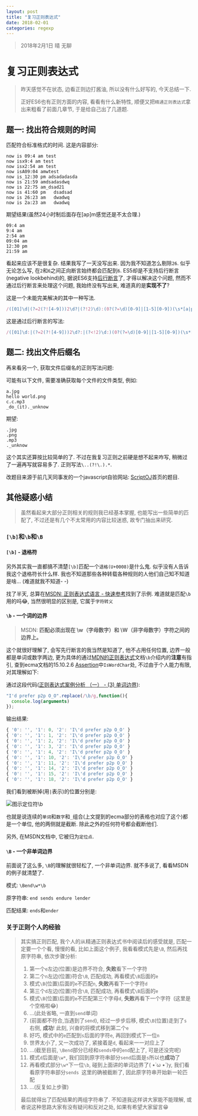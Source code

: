 ```yaml
---
layout: post
title: "复习正则表达式"
date: 2018-02-01
categories: regexp
---
```

> 2018年2月1日 晴 无聊

# 复习正则表达式

> 昨天感觉不在状态, 边看正则边打酱油, 所以没有什么好写的, 今天总结一下.
>
> 正好ES6也有正则方面的内容, 看看有什么新特性, 顺便又把`精通正则表达式`拿出来粗看了前面几章节, 于是给自己出了几道题.

## 题一: 找出符合规则的时间

匹配符合标准格式的时间. 这是内容部分:

```text
now is 09:4 am test
now isx9:4 am test
now isx2:54 am test
now isA09:04 amwtest
now is_12:30 pm adsadadasda
now is 21:59 amdsadasdwq
now is 22:75 am_dsad21
now is 41:60 pm   dsadsad 
now is 26:23 am   dwadwq
now is 2a:23 am   dwadwq
```

期望结果(虽然24小时制后面存在[ap]m感觉还是不太合理.)

```text
09:4 am
9:4 am
2:54 am
09:04 am
12:30 pm
21:59 am
```

看起来应该不是很复杂. 结果我写了一天没写出来. 因为我不知道怎么剔除`26`. 似乎无论怎么写, 在`2`和`6`之间正向断言始终都会匹配到`6`. ES5却是不支持后行断言(negative lookbehind)的, 据说ES6支持[后行断言](http://es6.ruanyifeng.com/?search=%E8%A7%A3%E6%9E%84&x=10&y=8#docs/regex#%E5%90%8E%E8%A1%8C%E6%96%AD%E8%A8%80)了, 才得以解决这个问题, 然而不通过后行断言来处理这个问题, 我始终没有写出来, 难道真的是**实现不了**?

这是一个未能完美解决的其中一种写法.

```javascript
/([01]\d|(?=2(?![4-9]))2\d?|(?!2)\d):(0?(?=\d)[0-9]|[1-5][0-9])(\s*[a|p]m)/gim
```

这是通过后行断言的写法: 

```javascript
/([01]\d:|(?=2(?![4-9]))2\d?:|(?<!2)\d:)(0?(?=\d)[0-9]|[1-5][0-9])(\s*[a|p]m)/gim
```

## 题二: 找出文件后缀名

再来看另一个, 获取文件后缀名的正则写法问题:

可能有以下文件, 需要准确获取每个文件的文件类型, 例如:

```text
a.jpg
hello world.png
c.c.mp3
_do_(it)._unknow
```

期望:

```text
.jpg
.png
.mp3
._unknow
```

这个其实还算按比较简单的了. 不过在我复习正则之前硬是想不起来咋写, 稍微过了一遍再写就容易多了. 正则写法`\..(?!\.).*`.

改题目来源于前几天同事发的一个javascript自验网站: [ScriptOJ](https://scriptoj.com/)首页的题目.

## 其他疑惑小结

> 虽然看起来大部分正则相关的规则我已经基本掌握, 也能写出一些简单的匹配了, 不过还是有几个不太常用的内容比较迷惑, 故专门抽出来研究.

### `[\b]`和`\b`和`\B`

#### `[\b]` - 退格符

另外其实我一直都搞不清楚`[\b]`匹配一个`退格(U+0008)`是什么鬼. 似乎没有人告诉我这个退格符长什么样. 我也不知道那些各种转载各种规则的人他们自己知不知道是啥... (难道就我不知道- -)

找了半天, 总算在[MSDN: 正则表达式语言 - 快速参考](https://msdn.microsoft.com/zh-cn/library/az24scfc%28v=vs.110%29.aspx#Anchor_0)找到了示例. 难道就是匹配`\b`用的吗😂, 当然很明显的区别是, 它属于`字符转义`

#### `\b` - 一个词的边界

> MSDN: **匹配必须出现在 \w（字母数字）和 \W（非字母数字）字符之间的边界上。**

这个就很好理解了, 会写先行断言的我当然是知道了, 他不占用任何位置, 边界一般都是单词或数字两边, 更为具体的通过[MDN的正则表达式](https://developer.mozilla.org/zh-CN/docs/Web/JavaScript/Guide/Regular_Expressions)文档`\b`介绍内的**注意**有指引, 查到ecma文档的15.10.2.6 [Assertion](http://www.ecma-international.org/ecma-262/5.1/#sec-15.10.2.6)中`IsWordChar`处, 不过由于个人能力有限, 对其理解如下:

通过这段代码([正则表达式案例分析 （一） - (3) 单词边界](https://gitee.com/janking/Infinite-f2e/issues/IDWPH)):

```javascript
"I'd prefer p2p O_O".replace(/\b/g,function(){
  console.log(arguments)
});
```

输出结果:

```javascript
{ '0': '', '1': 0, '2': 'I\'d prefer p2p O_O' }
{ '0': '', '1': 1, '2': 'I\'d prefer p2p O_O' }
{ '0': '', '1': 2, '2': 'I\'d prefer p2p O_O' }
{ '0': '', '1': 3, '2': 'I\'d prefer p2p O_O' }
{ '0': '', '1': 4, '2': 'I\'d prefer p2p O_O' }
{ '0': '', '1': 10, '2': 'I\'d prefer p2p O_O' }
{ '0': '', '1': 11, '2': 'I\'d prefer p2p O_O' }
{ '0': '', '1': 14, '2': 'I\'d prefer p2p O_O' }
{ '0': '', '1': 15, '2': 'I\'d prefer p2p O_O' }
{ '0': '', '1': 18, '2': 'I\'d prefer p2p O_O' }
```

我们看到被断掉(用`|`表示)的位置分别是:

![图示定位符\b](https://raw.githubusercontent.com/whidy/daily/master/sources/images/2018-02-01-1.png)

也就是说连续的`单词`和`数字`和`_`组合(上文提到的ecma部分的表格也对应了这个)都是一个单位, 他的两侧就是截断. 除此之外的任何符号都会截断他们.

另外, 在MSDN文档中, 它被归为`定位点`.

#### `\B` - 一个非单词边界

前面说了这么多, `\B`的理解就很轻松了, 一个非单词边界. 就不多说了, 看看MSDN的例子就清楚了.

模式: `\Bend\w*\b`

原字符串: `end sends endure lender`

匹配结果: `ends`和`ender`

### 关于正则个人的经验

> 其实搞正则匹配, 我个人的从精通正则表达式书中阅读后的感受就是, 匹配一定要一个个看, 慢慢的看, 比如上面这个例子, 我看看模式先是`\B`, 然后再找原字符串, 依次步骤分析:
>
> 1. 第一个`e`左边(位置)是边界不符合, **失败**看下一个字符
> 1. 第二个`n`左边(位置)符合`\B`, 匹配成功, 再看模式`\B`后面的`e`
> 1. 模式`\B`(位置)后面的`e`不匹配`n`, **失败**再看下一个字符`d`
> 1. 第三个`d`左边(位置)符合`\B`, 匹配成功, 再看模式`\B`后面的`e`
> 1. 模式`\B`(位置)后面的`e`不匹配第三个字母`d`, **失败**再看下一个字符<code> </code>(这里是个空格啦😂)
> 1. ...(此处省略, 一直到`send`单词)
> 1. (前面都不符合,当遇到了`send`), 经过一步步后移, 模式`\B`(位置)走到了`s`右侧, **成功**! 此刻, 兴奋的将模式移到第二个`e`
> 1. 好巧, 模式中的`e`匹配到`s`后面的字符`e`, 再回到模式下一位`n`
> 1. 世界太小了, 又一次成功了, 紧接着是`d`, 看起来一一对应上了
> 1. ...(截至目前, `\Bend`部分已经和`sends`中的`end`配上了, 可是还没完呢)
> 1. 模式`d`后面是`\w*`, 我们回到原字符串部分`send`后面是`s`所以也**成功**了
> 1. 再看模式部分`\w*`下一位`\b`, 碰到上面讲的单词边界了( •̀ ω •́ )y, 我们看看原字符串部分`sends `这里的确被截断了, 因此原字符串开始新一轮匹配
> 1. ...(反复如上步骤)
>
> 最后就得出了匹配结果的两组字符串了. 不知道我这样讲大家能不能理解, 或者说这种思路大家有没有疑问和反对之处, 如果有希望大家留言😁
